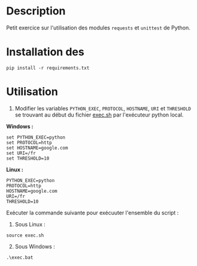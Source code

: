 # Description

Petit exercice sur l'utilisation des modules `requests` et `unittest` de Python.

# Installation des

```shell
pip install -r requirements.txt
```

# Utilisation

1. Modifier les variables `PYTHON_EXEC`, `PROTOCOL`, `HOSTNAME`, `URI` et `THRESHOLD` se trouvant au début du fichier [exec.sh](exec.sh) par l'exécuteur python local.

**Windows :**

```shell
set PYTHON_EXEC=python
set PROTOCOL=http
set HOSTNAME=google.com
set URI=/fr
set THRESHOLD=10
```

**Linux :**

```shell
PYTHON_EXEC=python
PROTOCOL=http
HOSTNAME=google.com
URI=/fr
THRESHOLD=10
```

Exécuter la commande suivante pour exécuuter l'ensemble du script :

1. Sous Linux :

```shell
source exec.sh
```

2. Sous Windows :

```shell
.\exec.bat
```
